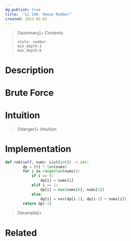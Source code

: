 ```yaml
---
dg-publish: true
title:  "LC 198. House Robber"
created: 2023-02-02
---
```


>[!summary]+ Contents
>```toc
>style: number
>min_depth:1
>max_depth:6
>```

# Description

# Brute Force
# Intuition

>[!danger]+ Intuition

# Implementation
```python
def rob(self, nums: List[int]) -> int:
        dp = [0] * len(nums)
        for i in range(len(nums)):
            if i == 0:
                dp[i] = nums[i]
            elif i == 1:
                dp[i] = max(nums[0], nums[1])
            else:
                dp[i] = max(dp[i-1], dp[i-2] + nums[i])
        return dp[-1]
```

>[!example]+ 


# Related
